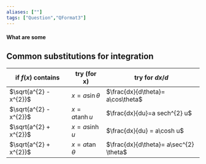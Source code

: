 ```yaml
---
aliases: [""]
tags: ["Question","QFormat3"]
---
```


#### What are some
## Common substitutions for integration

| if $f(x)$ contains     | try (for x)      | try for $dx/d$                         |
| ---------------------- | ---------------- | -------------------------------------- |
| $\sqrt{a^{2} - x^{2}}$ | $x=a\sin\theta$  | $\frac{dx}{d\theta}= a\cos\theta$      |
| $\sqrt{a^{2} - x^{2}}$ | $x=a\tanh u$     | $\frac{dx}{du}=a sech^{2} u$          |
| $\sqrt{a^{2} + x^{2}}$ | $x=a \sinh u$    | $\frac{dx}{du} = a\cosh u$             |
| $\sqrt{a^{2} + x^{2}}$ | $x=a\tan \theta$ | $\frac{dx}{d\theta}= a\sec^{2} \theta$ | 
